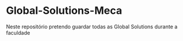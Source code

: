 # Global-Solutions-Meca

Neste repositório pretendo guardar todas as Global Solutions durante a faculdade

